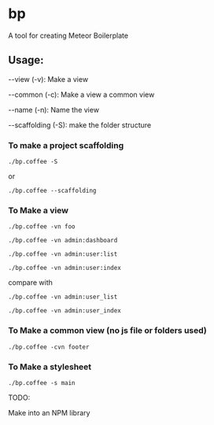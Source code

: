 bp
==

A tool for creating Meteor Boilerplate


## Usage:

--view (-v): Make a view

--common (-c): Make a view a common view


--name (-n): Name the view

--scaffolding (-S): make the folder structure


### To make a project scaffolding

`./bp.coffee -S`

or 


`./bp.coffee --scaffolding`


### To Make a view

`./bp.coffee -vn foo`

`./bp.coffee -vn admin:dashboard`

`./bp.coffee -vn admin:user:list`

`./bp.coffee -vn admin:user:index`

compare with 

`./bp.coffee -vn admin:user_list`

`./bp.coffee -vn admin:user_index`


### To Make a common view (no js file or folders used)

`./bp.coffee -cvn footer`

### To Make a stylesheet

`./bp.coffee -s main`

TODO:

Make into an NPM library
